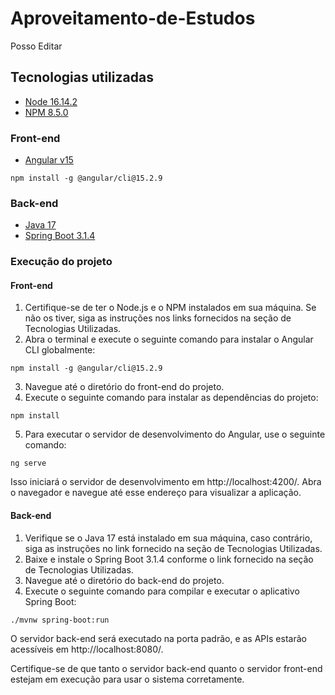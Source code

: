 # Aproveitamento-de-Estudos
Posso Editar

## Tecnologias utilizadas

- [Node 16.14.2](https://nodejs.org/dist/v16.14.2/)
- [NPM 8.5.0](https://docs.npmjs.com/downloading-and-installing-node-js-and-npm)

### Front-end

- [Angular v15](https://devdocs.io/angular~15/)
```shell
npm install -g @angular/cli@15.2.9
```

### Back-end

- [Java 17](https://download.oracle.com/java/17/archive/jdk-17.0.7_windows-x64_bin.exe)
- [Spring Boot 3.1.4](https://spring.io/projects/spring-boot)


### Execução do projeto

#### Front-end

1. Certifique-se de ter o Node.js e o NPM instalados em sua máquina. Se não os tiver, siga as instruções nos links fornecidos na seção de Tecnologias Utilizadas.
2. Abra o terminal e execute o seguinte comando para instalar o Angular CLI globalmente:
```shell
npm install -g @angular/cli@15.2.9
```
3. Navegue até o diretório do front-end do projeto.
4. Execute o seguinte comando para instalar as dependências do projeto:
```shell
npm install
```
5. Para executar o servidor de desenvolvimento do Angular, use o seguinte comando:
```shell
ng serve
```
Isso iniciará o servidor de desenvolvimento em http://localhost:4200/. Abra o navegador e navegue até esse endereço para visualizar a aplicação.

#### Back-end
1. Verifique se o Java 17 está instalado em sua máquina, caso contrário, siga as instruções no link fornecido na seção de Tecnologias Utilizadas.
2. Baixe e instale o Spring Boot 3.1.4 conforme o link fornecido na seção de Tecnologias Utilizadas.
3. Navegue até o diretório do back-end do projeto.
4. Execute o seguinte comando para compilar e executar o aplicativo Spring Boot:
```shell
./mvnw spring-boot:run
```
O servidor back-end será executado na porta padrão, e as APIs estarão acessíveis em http://localhost:8080/.

Certifique-se de que tanto o servidor back-end quanto o servidor front-end estejam em execução para usar o sistema corretamente.